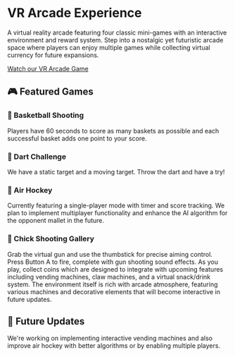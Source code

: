 # VR Arcade Experience

A virtual reality arcade featuring four classic mini-games with an interactive environment and reward system. Step into a nostalgic yet futuristic arcade space where players can enjoy multiple games while collecting virtual currency for future expansions.


[Watch our VR Arcade Game](https://drive.google.com/file/d/1y8CFUh65ug_eCG4yFSB9XyL0IU7YG87n/view?usp=sharing)

## 🎮 Featured Games

### 🏀 Basketball Shooting
Players have 60 seconds to score as many baskets as possible and each successful basket adds one point to your score.

### 🎯 Dart Challenge
We have a static target and a moving target. Throw the dart and have a try!

### 🏑 Air Hockey
Currently featuring a single-player mode with timer and score tracking. We plan to implement multiplayer functionality and enhance the AI algorithm for the opponent mallet in the future.

### 🐤 Chick Shooting Gallery
Grab the virtual gun and use the thumbstick for precise aiming control. Press Button A to fire, complete with gun shooting sound effects. As you play, collect coins which are designed to integrate with upcoming features including vending machines, claw machines, and a virtual snack/drink system. The environment itself is rich with arcade atmosphere, featuring various machines and decorative elements that will become interactive in future updates.

## 🔮 Future Updates
We're working on implementing interactive vending machines and also improve air hockey with better algorithms or by enabling multiple players.

